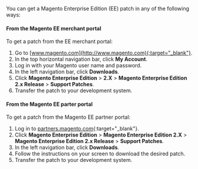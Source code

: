 <div markdown="1">

You can get a Magento Enterprise Edition (EE) patch in any of the following ways:

#### From the Magento EE merchant portal
To get a patch from the EE merchant portal:

1.	Go to [www.magento.com](http://www.magento.com){:target="_blank"}.
2.	In the top horizontal navigation bar, click **My Account**.
3.	Log in with your Magento user name and password.
4.	In the left navigation bar, click **Downloads**.
5.	Click **Magento Enterprise Edition** > **2.X** > **Magento Enterprise Edition 2.x Release** > **Support Patches**.
6.	Transfer the patch to your development system.

#### From the Magento EE parter portal
To get a patch from the Magento EE partner portal:

1.	Log in to [partners.magento.com](https://partners.magento.com/English/?rdir=/files.aspx){:target="_blank"}.
2.	Click **Magento Enterprise Edition** > **Magento Enterprise Edition 2.X** > **Magento Enterprise Edition 2.x Release** > **Support Patches**.
3.	In the left navigation bar, click **Downloads**.
4.	Follow the instructions on your screen to download the desired patch.
5.	Transfer the patch to your development system.